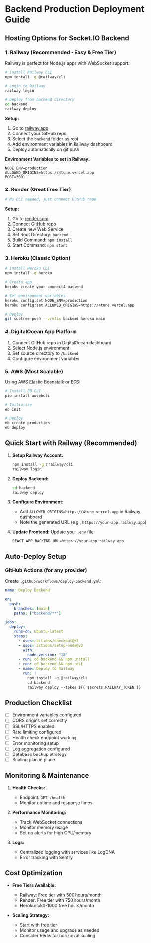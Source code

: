 # Backend Production Deployment Guide

## Hosting Options for Socket.IO Backend

### 1. Railway (Recommended - Easy & Free Tier)

Railway is perfect for Node.js apps with WebSocket support:

```bash
# Install Railway CLI
npm install -g @railway/cli

# Login to Railway
railway login

# Deploy from backend directory
cd backend
railway deploy
```

**Setup:**

1. Go to [railway.app](https://railway.app)
2. Connect your GitHub repo
3. Select the `backend` folder as root
4. Add environment variables in Railway dashboard
5. Deploy automatically on git push

**Environment Variables to set in Railway:**

```
NODE_ENV=production
ALLOWED_ORIGINS=https://4tune.vercel.app
PORT=3001
```

### 2. Render (Great Free Tier)

```bash
# No CLI needed, just connect GitHub repo
```

**Setup:**

1. Go to [render.com](https://render.com)
2. Connect GitHub repo
3. Create new Web Service
4. Set Root Directory: `backend`
5. Build Command: `npm install`
6. Start Command: `npm start`

### 3. Heroku (Classic Option)

```bash
# Install Heroku CLI
npm install -g heroku

# Create app
heroku create your-connect4-backend

# Set environment variables
heroku config:set NODE_ENV=production
heroku config:set ALLOWED_ORIGINS=https://4tune.vercel.app

# Deploy
git subtree push --prefix backend heroku main
```

### 4. DigitalOcean App Platform

1. Connect GitHub repo in DigitalOcean dashboard
2. Select Node.js environment
3. Set source directory to `/backend`
4. Configure environment variables

### 5. AWS (Most Scalable)

Using AWS Elastic Beanstalk or ECS:

```bash
# Install EB CLI
pip install awsebcli

# Initialize
eb init

# Deploy
eb create production
eb deploy
```

## Quick Start with Railway (Recommended)

1. **Setup Railway Account:**

   ```bash
   npm install -g @railway/cli
   railway login
   ```

2. **Deploy Backend:**

   ```bash
   cd backend
   railway deploy
   ```

3. **Configure Environment:**

   - Add `ALLOWED_ORIGINS=https://4tune.vercel.app` in Railway dashboard
   - Note the generated URL (e.g., `https://your-app.railway.app`)

4. **Update Frontend:**
   Update your `.env` file:
   ```
   REACT_APP_BACKEND_URL=https://your-app.railway.app
   ```

## Auto-Deploy Setup

### GitHub Actions (for any provider)

Create `.github/workflows/deploy-backend.yml`:

```yaml
name: Deploy Backend

on:
  push:
    branches: [main]
    paths: ["backend/**"]

jobs:
  deploy:
    runs-on: ubuntu-latest
    steps:
      - uses: actions/checkout@v3
      - uses: actions/setup-node@v3
        with:
          node-version: "18"
      - run: cd backend && npm install
      - run: cd backend && npm test
      - name: Deploy to Railway
        run: |
          npm install -g @railway/cli
          cd backend
          railway deploy --token ${{ secrets.RAILWAY_TOKEN }}
```

## Production Checklist

- [ ] Environment variables configured
- [ ] CORS origins set correctly
- [ ] SSL/HTTPS enabled
- [ ] Rate limiting configured
- [ ] Health check endpoint working
- [ ] Error monitoring setup
- [ ] Log aggregation configured
- [ ] Database backup strategy
- [ ] Scaling plan in place

## Monitoring & Maintenance

1. **Health Checks:**

   - Endpoint: `GET /health`
   - Monitor uptime and response times

2. **Performance Monitoring:**

   - Track WebSocket connections
   - Monitor memory usage
   - Set up alerts for high CPU/memory

3. **Logs:**
   - Centralized logging with services like LogDNA
   - Error tracking with Sentry

## Cost Optimization

- **Free Tiers Available:**

  - Railway: Free tier with 500 hours/month
  - Render: Free tier with 750 hours/month
  - Heroku: 550-1000 free hours/month

- **Scaling Strategy:**
  - Start with free tier
  - Monitor usage and upgrade as needed
  - Consider Redis for horizontal scaling
